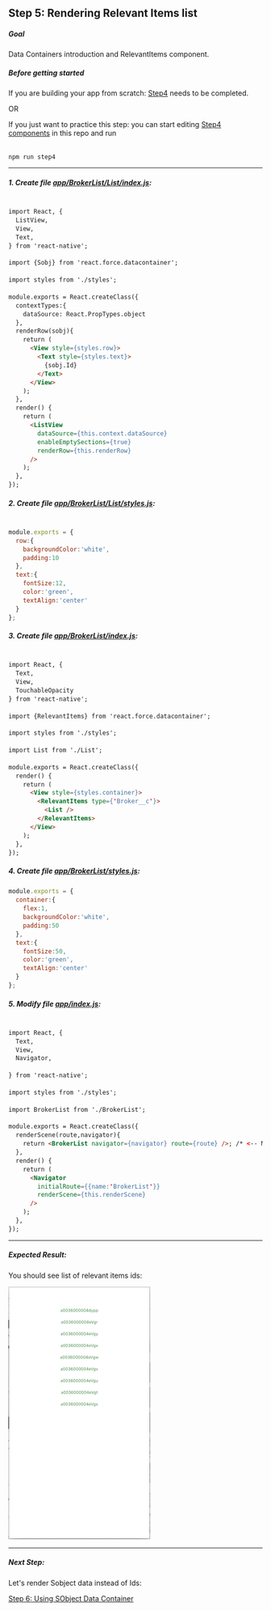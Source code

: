 ## Step 5: Rendering Relevant Items list

##### Goal

Data Containers introduction and RelevantItems component.

##### Before getting started

If you are building your app from scratch: [Step4](/tutorial/step04_navigator_routing/) needs to be completed.

OR

If you just want to practice this step: you can start editing [Step4 components](/tutorial/step04_navigator_routing/) in this repo and run

```

npm run step4

```

***

##### 1. Create file [app/BrokerList/List/index.js](/tutorial/step05_relevant_items/app/BrokerList/List/index.js):

```html

import React, {
  ListView,
  View,
  Text,
} from 'react-native';

import {Sobj} from 'react.force.datacontainer';

import styles from './styles';

module.exports = React.createClass({
  contextTypes:{
    dataSource: React.PropTypes.object
  },
  renderRow(sobj){
    return (
      <View style={styles.row}>
        <Text style={styles.text}>
          {sobj.Id}
        </Text>
      </View>
    );
  },
  render() {
    return (
      <ListView
        dataSource={this.context.dataSource}
        enableEmptySections={true}
        renderRow={this.renderRow}
      />
    );
  },
});

```

##### 2. Create file [app/BrokerList/List/styles.js](/tutorial/step05_relevant_items/app/BrokerList/List/styles.js):

```js

module.exports = {
  row:{
    backgroundColor:'white',
    padding:10
  },
  text:{
    fontSize:12,
    color:'green',
    textAlign:'center'
  }
};

```

##### 3. Create file [app/BrokerList/index.js](/tutorial/step05_relevant_items/app/BrokerList/index.js):

```html

import React, {
  Text,
  View,
  TouchableOpacity
} from 'react-native';

import {RelevantItems} from 'react.force.datacontainer';

import styles from './styles';

import List from './List';

module.exports = React.createClass({
  render() {
    return (
      <View style={styles.container}>
        <RelevantItems type={'Broker__c'}>
          <List />
        </RelevantItems>
      </View>
    );
  },
});

```

##### 4. Create file [app/BrokerList/styles.js](/tutorial/step05_relevant_items/app/BrokerList/styles.js):

```js
module.exports = {
  container:{
    flex:1,
    backgroundColor:'white',
    padding:50
  },
  text:{
    fontSize:50,
    color:'green',
    textAlign:'center'
  }
};
```

##### 5. Modify file [app/index.js](/tutorial/step05_relevant_items/app/index.js):

```html 

import React, {
  Text,
  View,
  Navigator,

} from 'react-native';

import styles from './styles';

import BrokerList from './BrokerList';

module.exports = React.createClass({
  renderScene(route,navigator){
    return <BrokerList navigator={navigator} route={route} />; /* <-- Modify this line */
  },
  render() {
    return (
      <Navigator
        initialRoute={{name:'BrokerList'}}
        renderScene={this.renderScene}
      />
    );
  },
});

```

***

##### Expected Result:

You should see list of relevant items ids:

![iOS Screenshot](/tutorial/README_FILES/step5.png?raw=true)

***

##### Next Step:

Let's render Sobject data instead of Ids:

[Step 6: Using SObject Data Container](/tutorial/step06_sobject_list/)
